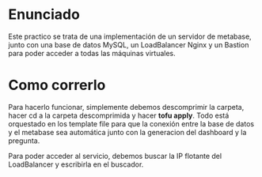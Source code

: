 # Enunciado

Este practico se trata de una implementación de un servidor de metabase, junto con una base de datos MySQL, un LoadBalancer Nginx y un Bastion para poder acceder a todas las máquinas virtuales.

# Como correrlo

Para hacerlo funcionar, simplemente debemos descomprimir la carpeta, hacer cd a la carpeta descomprimida y hacer **tofu apply**. Todo está orquestado en los template file para que la conexión entre la base de datos y el metabase sea automática junto con la generacion del dashboard y la pregunta.

Para poder acceder al servicio, debemos buscar la IP flotante del LoadBalancer y escribirla en el buscador.
